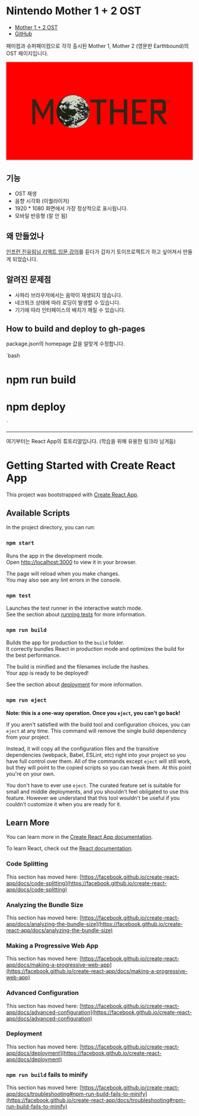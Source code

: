 # Nintendo Mother 1 + 2 OST

- [Mother 1 + 2 OST](https://honux77.github.io/earthbound0-ost)
- [GitHub](https://github.com/honux77/earthbound0-ost)

패미컴과 슈퍼패미컴으로 각각 출시된 Mother 1, Mother 2 (영문판 Earthbound)의 OST 페이지입니다.

![mother ost cover](public/images/mother.png)

## 기능 

- OST 재생 
- 음향 시각화 (이퀄라이저)
- 1920 * 1080 화면에서 가장 정상적으로 표시됩니다. 
- 모바일 반응형 (잘 안 됨)

## 왜 만들었나

[인프런 진유림님 리액트 입문 강의](https://www.inflearn.com/course/%EB%A7%8C%EB%93%A4%EB%A9%B4%EC%84%9C-%EB%B0%B0%EC%9A%B0%EB%8A%94-%EB%A6%AC%EC%95%A1%ED%8A%B8-%EA%B8%B0%EC%B4%88)를 듣다가 갑자기 토이프로젝트가 하고 싶어져서 만들게 되었습니다.

## 알려진 문제점

- 사파리 브라우저에서는 음악이 재생되지 않습니다.
- 네크워크 상태에 따라 로딩이 발생할 수 있습니다.
- 기기에 따라 인터페이스의 배치가 깨질 수 있습니다.

## How to build and deploy to gh-pages

package.json의 homepage 값을 알맞게 수정합니다.

`bash
# npm run build
# npm deploy
`

---

여기부터는 React App의 튜토리얼입니다. (학습을 위해 유용한 링크라 남겨둠)

# Getting Started with Create React App


This project was bootstrapped with [Create React App](https://github.com/facebook/create-react-app).

## Available Scripts

In the project directory, you can run:

### `npm start`

Runs the app in the development mode.\
Open [http://localhost:3000](http://localhost:3000) to view it in your browser.

The page will reload when you make changes.\
You may also see any lint errors in the console.

### `npm test`

Launches the test runner in the interactive watch mode.\
See the section about [running tests](https://facebook.github.io/create-react-app/docs/running-tests) for more information.

### `npm run build`

Builds the app for production to the `build` folder.\
It correctly bundles React in production mode and optimizes the build for the best performance.

The build is minified and the filenames include the hashes.\
Your app is ready to be deployed!

See the section about [deployment](https://facebook.github.io/create-react-app/docs/deployment) for more information.

### `npm run eject`

**Note: this is a one-way operation. Once you `eject`, you can't go back!**

If you aren't satisfied with the build tool and configuration choices, you can `eject` at any time. This command will remove the single build dependency from your project.

Instead, it will copy all the configuration files and the transitive dependencies (webpack, Babel, ESLint, etc) right into your project so you have full control over them. All of the commands except `eject` will still work, but they will point to the copied scripts so you can tweak them. At this point you're on your own.

You don't have to ever use `eject`. The curated feature set is suitable for small and middle deployments, and you shouldn't feel obligated to use this feature. However we understand that this tool wouldn't be useful if you couldn't customize it when you are ready for it.

## Learn More

You can learn more in the [Create React App documentation](https://facebook.github.io/create-react-app/docs/getting-started).

To learn React, check out the [React documentation](https://reactjs.org/).

### Code Splitting

This section has moved here: [https://facebook.github.io/create-react-app/docs/code-splitting](https://facebook.github.io/create-react-app/docs/code-splitting)

### Analyzing the Bundle Size

This section has moved here: [https://facebook.github.io/create-react-app/docs/analyzing-the-bundle-size](https://facebook.github.io/create-react-app/docs/analyzing-the-bundle-size)

### Making a Progressive Web App

This section has moved here: [https://facebook.github.io/create-react-app/docs/making-a-progressive-web-app](https://facebook.github.io/create-react-app/docs/making-a-progressive-web-app)

### Advanced Configuration

This section has moved here: [https://facebook.github.io/create-react-app/docs/advanced-configuration](https://facebook.github.io/create-react-app/docs/advanced-configuration)

### Deployment

This section has moved here: [https://facebook.github.io/create-react-app/docs/deployment](https://facebook.github.io/create-react-app/docs/deployment)

### `npm run build` fails to minify

This section has moved here: [https://facebook.github.io/create-react-app/docs/troubleshooting#npm-run-build-fails-to-minify](https://facebook.github.io/create-react-app/docs/troubleshooting#npm-run-build-fails-to-minify)
